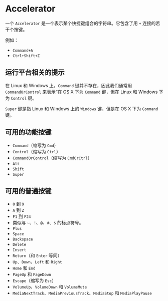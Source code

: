 # Accelerator

一个 `Accelerator` 是一个表示某个快捷键组合的字符串。它包含了用 `+` 连接的若干个按键。

例如：

* `Command+A`
* `Ctrl+Shift+Z`

## 运行平台相关的提示

在 Linux 和 Windows 上，`Command` 键并不存在，因此我们通常用 `CommandOrControl` 来表示“在 OS X 下为 `Command` 键，但在
Linux 和 Windows 下为 `Control` 键。

`Super` 键是指 Linux 和 Windows 上的 `Windows` 键，但是在 OS X 下为 `Command` 键。

## 可用的功能按键

* `Command`（缩写为 `Cmd`）
* `Control`（缩写为 `Ctrl`）
* `CommandOrControl`（缩写为 `CmdOrCtrl`）
* `Alt`
* `Shift`
* `Super`

## 可用的普通按键

* `0` 到 `9`
* `A` 到 `Z`
* `F1` 到 `F24`
* 类似与 `~`、`!`、`@`、`#`、`$` 的标点符号。
* `Plus`
* `Space`
* `Backspace`
* `Delete`
* `Insert`
* `Return`（和 `Enter` 等同）
* `Up`、`Down`、`Left` 和 `Right`
* `Home` 和 `End`
* `PageUp` 和 `PageDown`
* `Escape`（缩写为 `Esc`）
* `VolumeUp`、`VolumeDown` 和 `VolumeMute`
* `MediaNextTrack`、`MediaPreviousTrack`、`MediaStop` 和 `MediaPlayPause`
